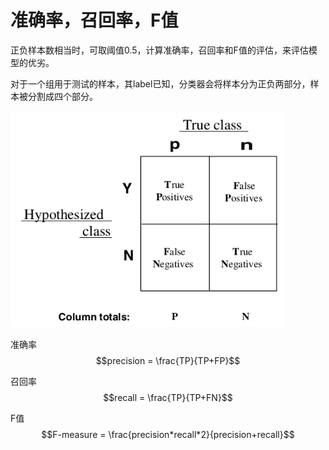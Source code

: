 
# 准确率，召回率，F值

正负样本数相当时，可取阈值0.5，计算准确率，召回率和F值的评估，来评估模型的优劣。

对于一个组用于测试的样本，其label已知，分类器会将样本分为正负两部分，样本被分割成四个部分。

![fpr-and-tpr](fpr-and-tpr.png)

准确率 $$precision = \frac{TP}{TP+FP}$$

召回率 $$recall = \frac{TP}{TP+FN}$$

F值 $$F-measure = \frac{precision*recall*2}{precision+recall}$$
